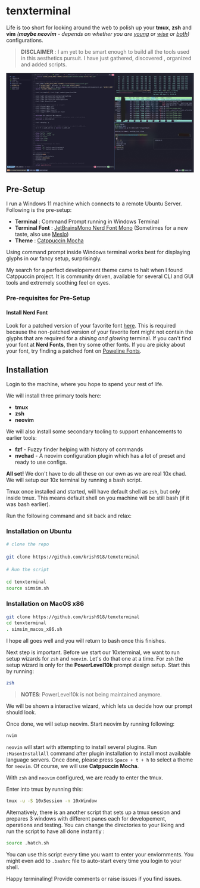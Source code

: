 # tenxterminal
Life is too short for looking around the web to polish up your **tmux**, **zsh** and **vim** _(**maybe neovim** - depends on whether you are [young](https://gyydin.mataroa.blog/blog/neovim-is-driving-me-crazy-but-i-cant-stop/) or [wise](https://dev.to/harri_etty/comment/mcbi) or [both](https://www.google.com/search?q=neovim+is+waste+of+time))_ configurations.

>__DISCLAIMER__ : I am yet to be smart enough to build all the tools used in this aesthetics pursuit. I have just gathered, discovered , organized and added scripts.


![TenXterminal Final Look](tenxterm.png "A typical TenxTerminal")


## Pre-Setup
I run a Windows 11 machine which connects to a remote Ubuntu Server. Following is the pre-setup:

- **Terminal** : Command Prompt running in Windows Terminal 
- **Terminal Font** : [JetBrainsMono Nerd Font Mono](https://github.com/ryanoasis/nerd-fonts/releases/download/v3.2.1/JetBrainsMono.zip) (Sometimes for a new taste, also use [Meslo](https://github.com/romkatv/powerlevel10k?tab=readme-ov-file#meslo-nerd-font-patched-for-powerlevel10k))
- **Theme** : [Catppuccin Mocha](https://github.com/catppuccin/windows-terminal)

Using command prompt inside Windows terminal works best for displaying glyphs in our fancy setup, surprisingly. 

My search for a perfect developement theme came to halt when I found Catppuccin project. It is community driven, available for several CLI and GUI tools and extremely soothing feel on eyes.

### Pre-requisites for Pre-Setup
#### Install Nerd Font
Look for a patched version of your favorite font [here](https://www.nerdfonts.com/font-downloads). This is required because the non-patched version of your favorite font might not contain the glyphs that are required for a *shining and glowing* terminal. If you can't find your font at **Nerd Fonts**, then try some other fonts. If you are picky about your font, try finding a patched font on [Poweline Fonts](https://github.com/powerline/fonts). 

## Installation 

Login to the machine, where you hope to spend your rest of life. 

We will install three primary tools here: 

- **tmux**
- **zsh**
- **neovim** 

We will also install some secondary tooling to support enhancements to earlier tools:
    
- **fzf** - Fuzzy finder helping with history of commands
- **nvchad** - A neovim configuration plugin which has a lot of preset and ready to use configs.

**All set!** We don't have to do all these on our own as we are real 10x chad. We will setup our 10x terminal by running a bash script. 

Tmux once installed and started, will have default shell as `zsh`, but only inside tmux. This means default shell on you machine will be still bash (if it was bash earlier).

Run the following command and sit back and relax: 

### Installation on Ubuntu

```bash
# clone the repo

git clone https://github.com/krish918/tenxterminal

# Run the script

cd tenxterminal
source simsim.sh
```
### Installation on MacOS x86

```bash
git clone https://github.com/krish918/tenxterminal
cd tenxterminal
. simsim_macos_x86.sh
```

I hope all goes well and you will return to bash once this finishes. 

Next step is important. Before we start our 10xterminal, we want to run setup wizards for `zsh` and `neovim`. Let's do that one at a time. For `zsh` the setup wizard is only for the **PowerLevel10k** prompt design setup. Start this by running:

```bash
zsh
```

>__NOTES__: PowerLevel10k is not being maintained anymore.

We will be shown a interactive wizard, which lets us decide how our prompt should look. 

Once done, we will setup neovim. Start neovim by running following: 
```bash 
nvim
```

`neovim` will start with attempting to install several plugins. Run `:MasonInstallAll` command after plugin installation to install most available language servers. Once done, please press `Space + t + h` to select a theme for `neovim`. Of course, we will use **Catppuccin Mocha**. 

With `zsh` and `neovim` configured, we are ready to enter the tmux.

Enter into tmux by running this:

```bash
tmux -u -S 10xSession -n 10xWindow
```

Alternatively, there is an another script that sets up a tmux session and prepares 3 windows with different panes each for developement, operations and testing. You can change the directories to your liking and run the script to have all done instantly : 

```bash
source .hatch.sh
```
You can use this script every time you want to enter your enviornments. You might even add to `.bashrc` file to auto-start every time you login to your shell.

Happy terminaling! Provide comments or raise issues if you find issues.
